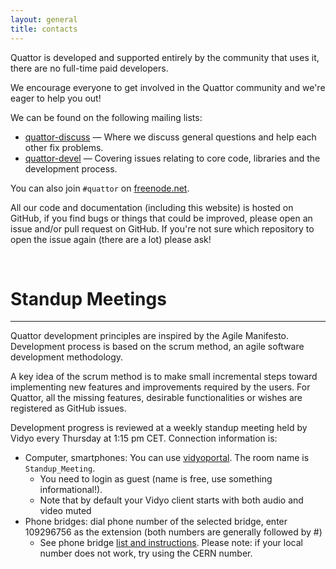 ```yaml
---
layout: general
title: contacts
---
```


Quattor is developed and supported entirely by the community that uses it, there are no full-time paid developers.

We encourage everyone to get involved in the Quattor community and we're eager to help you out!

We can be found on the following mailing lists:

* [quattor-discuss] &mdash; Where we discuss general questions and help each other fix problems.
* [quattor-devel] &mdash; Covering issues relating to core code, libraries and the development process.

You can also join `#quattor` on [freenode.net].

All our code and documentation (including this website) is hosted on GitHub,
if you find bugs or things that could be improved, please open an issue and/or pull request on GitHub.
If you're not sure which repository to open the issue again (there are a lot) please ask!

[quattor-discuss]: https://lists.sourceforge.net/lists/listinfo/quattor-discuss
[quattor-devel]: https://lists.sourceforge.net/lists/listinfo/quattor-devel
[freenode.net]: irc://chat.freenode.net:6667

<br>

Standup Meetings
===
---
Quattor development principles are inspired by the  Agile Manifesto. Development process is based on the scrum method, an agile software development methodology.

A key idea of the scrum method is to make small incremental steps toward implementing new features and improvements required by the users. For Quattor, all the missing features, desirable functionalities or wishes are registered as GitHub issues.

Development progress is reviewed at a weekly standup meeting held by Vidyo every Thursday at 1:15 pm CET. Connection information is:

* Computer, smartphones: You can use [vidyoportal]. The room name is `Standup_Meeting`.
    * You need to login as guest (name is free, use something informational!).
    * Note that by default your Vidyo client starts with both audio and video muted
* Phone bridges: dial phone number of the selected bridge, enter 109296756 as the extension (both numbers are generally followed by #)
    * See phone bridge [list and instructions]. Please note: if your local number does not work, try using the CERN number.

[vidyoportal]:https://vidyoportal.cern.ch/flex.html?roomdirect.html&key=V8Dpb6amjXWr
[list and instructions]:http://information-technology.web.cern.ch/services/fe/howto/users-join-vidyo-meeting-phone
